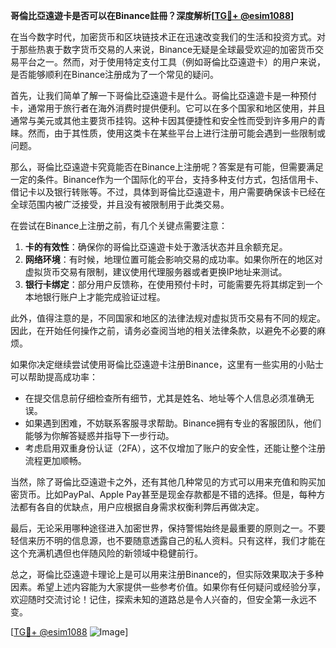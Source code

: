 **哥倫比亞遠遊卡是否可以在Binance註冊？深度解析[[TG💪+ @esim1088](https://t.me/s/esim1088)]**

在当今数字时代，加密货币和区块链技术正在迅速改变我们的生活和投资方式。对于那些热衷于数字货币交易的人来说，Binance无疑是全球最受欢迎的加密货币交易平台之一。然而，对于使用特定支付工具（例如哥倫比亞遠遊卡）的用户来说，是否能够顺利在Binance注册成为了一个常见的疑问。

首先，让我们简单了解一下哥倫比亞遠遊卡是什么。哥倫比亞遠遊卡是一种预付卡，通常用于旅行者在海外消费时提供便利。它可以在多个国家和地区使用，并且通常与美元或其他主要货币挂钩。这种卡因其便捷性和安全性而受到许多用户的青睐。然而，由于其性质，使用这类卡在某些平台上进行注册可能会遇到一些限制或问题。

那么，哥倫比亞遠遊卡究竟能否在Binance上注册呢？答案是有可能，但需要满足一定的条件。Binance作为一个国际化的平台，支持多种支付方式，包括信用卡、借记卡以及银行转账等。不过，具体到哥倫比亞遠遊卡，用户需要确保该卡已经在全球范围内被广泛接受，并且没有被限制用于此类交易。

在尝试在Binance上注册之前，有几个关键点需要注意：

1. **卡的有效性**：确保你的哥倫比亞遠遊卡处于激活状态并且余额充足。
2. **网络环境**：有时候，地理位置可能会影响交易的成功率。如果你所在的地区对虚拟货币交易有限制，建议使用代理服务器或者更换IP地址来测试。
3. **银行卡绑定**：部分用户反馈称，在使用预付卡时，可能需要先将其绑定到一个本地银行账户上才能完成验证过程。

此外，值得注意的是，不同国家和地区的法律法规对虚拟货币交易有不同的规定。因此，在开始任何操作之前，请务必查阅当地的相关法律条款，以避免不必要的麻烦。

如果你决定继续尝试使用哥倫比亞遠遊卡注册Binance，这里有一些实用的小贴士可以帮助提高成功率：

- 在提交信息前仔细检查所有细节，尤其是姓名、地址等个人信息必须准确无误。
- 如果遇到困难，不妨联系客服寻求帮助。Binance拥有专业的客服团队，他们能够为你解答疑惑并指导下一步行动。
- 考虑启用双重身份认证（2FA），这不仅增加了账户的安全性，还能让整个注册流程更加顺畅。

当然，除了哥倫比亞遠遊卡之外，还有其他几种常见的方式可以用来充值和购买加密货币。比如PayPal、Apple Pay甚至是现金存款都是不错的选择。但是，每种方法都有各自的优缺点，用户应根据自身需求权衡利弊后再做决定。

最后，无论采用哪种途径进入加密世界，保持警惕始终是最重要的原则之一。不要轻信来历不明的信息源，也不要随意透露自己的私人资料。只有这样，我们才能在这个充满机遇但也伴随风险的新领域中稳健前行。

总之，哥倫比亞遠遊卡理论上是可以用来注册Binance的，但实际效果取决于多种因素。希望上述内容能为大家提供一些参考价值。如果你有任何疑问或经验分享，欢迎随时交流讨论！记住，探索未知的道路总是令人兴奋的，但安全第一永远不变。

[[TG💪+ @esim1088](https://t.me/s/esim1088) ![Image](https://i.postimg.cc/4NQfJmqS/Snipaste-2025-05-13-00-14-12.png)]